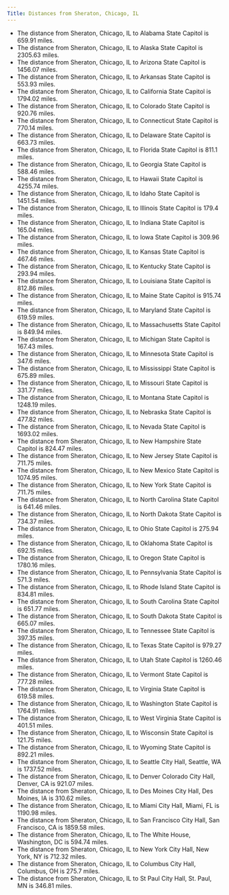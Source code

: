 ```yaml
---
Title: Distances from Sheraton, Chicago, IL
---
```


- The distance from Sheraton, Chicago, IL to Alabama State Capitol is 659.91 miles.
- The distance from Sheraton, Chicago, IL to Alaska State Capitol is 2305.63 miles.
- The distance from Sheraton, Chicago, IL to Arizona State Capitol is 1456.07 miles.
- The distance from Sheraton, Chicago, IL to Arkansas State Capitol is 553.93 miles.
- The distance from Sheraton, Chicago, IL to California State Capitol is 1794.02 miles.
- The distance from Sheraton, Chicago, IL to Colorado State Capitol is 920.76 miles.
- The distance from Sheraton, Chicago, IL to Connecticut State Capitol is 770.14 miles.
- The distance from Sheraton, Chicago, IL to Delaware State Capitol is 663.73 miles.
- The distance from Sheraton, Chicago, IL to Florida State Capitol is 811.1 miles.
- The distance from Sheraton, Chicago, IL to Georgia State Capitol is 588.46 miles.
- The distance from Sheraton, Chicago, IL to Hawaii State Capitol is 4255.74 miles.
- The distance from Sheraton, Chicago, IL to Idaho State Capitol is 1451.54 miles.
- The distance from Sheraton, Chicago, IL to Illinois State Capitol is 179.4 miles.
- The distance from Sheraton, Chicago, IL to Indiana State Capitol is 165.04 miles.
- The distance from Sheraton, Chicago, IL to Iowa State Capitol is 309.96 miles.
- The distance from Sheraton, Chicago, IL to Kansas State Capitol is 467.46 miles.
- The distance from Sheraton, Chicago, IL to Kentucky State Capitol is 293.94 miles.
- The distance from Sheraton, Chicago, IL to Louisiana State Capitol is 812.86 miles.
- The distance from Sheraton, Chicago, IL to Maine State Capitol is 915.74 miles.
- The distance from Sheraton, Chicago, IL to Maryland State Capitol is 619.59 miles.
- The distance from Sheraton, Chicago, IL to Massachusetts State Capitol is 849.94 miles.
- The distance from Sheraton, Chicago, IL to Michigan State Capitol is 167.43 miles.
- The distance from Sheraton, Chicago, IL to Minnesota State Capitol is 347.6 miles.
- The distance from Sheraton, Chicago, IL to Mississippi State Capitol is 675.89 miles.
- The distance from Sheraton, Chicago, IL to Missouri State Capitol is 331.77 miles.
- The distance from Sheraton, Chicago, IL to Montana State Capitol is 1248.19 miles.
- The distance from Sheraton, Chicago, IL to Nebraska State Capitol is 477.82 miles.
- The distance from Sheraton, Chicago, IL to Nevada State Capitol is 1693.02 miles.
- The distance from Sheraton, Chicago, IL to New Hampshire State Capitol is 824.47 miles.
- The distance from Sheraton, Chicago, IL to New Jersey State Capitol is 711.75 miles.
- The distance from Sheraton, Chicago, IL to New Mexico State Capitol is 1074.95 miles.
- The distance from Sheraton, Chicago, IL to New York State Capitol is 711.75 miles.
- The distance from Sheraton, Chicago, IL to North Carolina State Capitol is 641.46 miles.
- The distance from Sheraton, Chicago, IL to North Dakota State Capitol is 734.37 miles.
- The distance from Sheraton, Chicago, IL to Ohio State Capitol is 275.94 miles.
- The distance from Sheraton, Chicago, IL to Oklahoma State Capitol is 692.15 miles.
- The distance from Sheraton, Chicago, IL to Oregon State Capitol is 1780.16 miles.
- The distance from Sheraton, Chicago, IL to Pennsylvania  State Capitol is 571.3 miles.
- The distance from Sheraton, Chicago, IL to Rhode Island State Capitol is 834.81 miles.
- The distance from Sheraton, Chicago, IL to South Carolina State Capitol is 651.77 miles.
- The distance from Sheraton, Chicago, IL to South Dakota State Capitol is 665.07 miles.
- The distance from Sheraton, Chicago, IL to Tennessee State Capitol is 397.35 miles.
- The distance from Sheraton, Chicago, IL to Texas State Capitol is 979.27 miles.
- The distance from Sheraton, Chicago, IL to Utah State Capitol is 1260.46 miles.
- The distance from Sheraton, Chicago, IL to Vermont State Capitol is 777.28 miles.
- The distance from Sheraton, Chicago, IL to Virginia State Capitol is 619.58 miles.
- The distance from Sheraton, Chicago, IL to Washington State Capitol is 1764.91 miles.
- The distance from Sheraton, Chicago, IL to West Virginia State Capitol is 401.51 miles.
- The distance from Sheraton, Chicago, IL to Wisconsin State Capitol is 121.75 miles.
- The distance from Sheraton, Chicago, IL to Wyoming State Capitol is 892.21 miles.
- The distance from Sheraton, Chicago, IL to Seattle City Hall, Seattle, WA is 1737.52 miles.
- The distance from Sheraton, Chicago, IL to Denver Colorado City Hall, Denver, CA is 921.07 miles.
- The distance from Sheraton, Chicago, IL to Des Moines City Hall, Des Moines, IA is 310.62 miles.
- The distance from Sheraton, Chicago, IL to Miami City Hall, Miami, FL is 1190.98 miles.
- The distance from Sheraton, Chicago, IL to San Francisco City Hall, San Francisco, CA is 1859.58 miles.
- The distance from Sheraton, Chicago, IL to The White House, Washington, DC is 594.74 miles.
- The distance from Sheraton, Chicago, IL to New York City Hall, New York, NY is 712.32 miles.
- The distance from Sheraton, Chicago, IL to Columbus City Hall, Columbus, OH is 275.7 miles.
- The distance from Sheraton, Chicago, IL to St Paul City Hall, St. Paul, MN is 346.81 miles.

